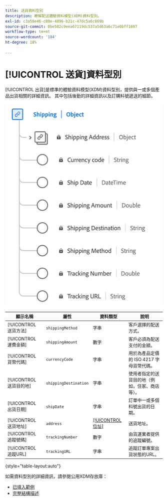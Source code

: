 ```yaml
---
title: 送貨資料型別
description: 瞭解配送體驗資料模型(XDM)資料型別。
exl-id: c3a58e46-c80e-4896-b21c-47dc5a6c869b
source-git-commit: 8be502c9eea67119dc537a5d63a6c71e0bff1697
workflow-type: tm+mt
source-wordcount: '184'
ht-degree: 18%

---
```


# [!UICONTROL 送貨]資料型別

[!UICONTROL 出貨]是標準的體驗資料模型(XDM)資料型別，提供與一或多個產品出貨相關的詳細資訊。 其中包括後勤的詳細資訊以及訂購料號遞送的細節。


![&#x200B; [!UICONTROL Shipping]資料型別的圖表。](../images/data-types/shipping.png)

| 顯示名稱 | 屬性 | 資料類型 | 說明 |
|----------------------|-----------------------|-----------|------------------------------------------------------|
| [!UICONTROL 送貨方法] | `shippingMethod` | 字串 | 客戶選擇的配送方式。 |
| [!UICONTROL 運費金額] | `shippingAmount` | 數字 | 客戶必須為配送支付的金額。 |
| [!UICONTROL 貨幣代碼] | `currencyCode` | 字串 | 用於為產品定價的 ISO 4217 字母貨幣代碼。 |
| [!UICONTROL 送貨目的地] | `shippingDestination` | 字串 | 使用者指定的送貨目的地（例如，住家、商店等）。 |
| [!UICONTROL 出貨日期] | `shipDate` | 字串 | 訂單中一或多個料號出貨的日期。 |
| [!UICONTROL 送貨地址] | `address` | [[!UICONTROL 位址]](./address.md) | 送貨地址。 |
| [!UICONTROL 追蹤號碼] | `trackingNumber` | 數字 | 由貨運業者提供的追蹤編號。 |
| [!UICONTROL 追蹤URL] | `trackingURL` | 字串 | 追蹤訂單專案出貨狀態的URL。 |

{style="table-layout:auto"}

如需資料型別的詳細資訊，請參閱公用XDM存放庫：

* [已填入範例](https://github.com/adobe/xdm/blob/master/components/datatypes/shipping.example.1.json)
* [完整結構描述](https://github.com/adobe/xdm/blob/master/components/datatypes/shipping.schema.json)

